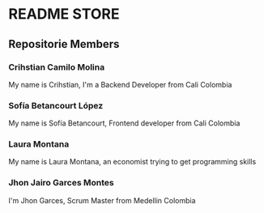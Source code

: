 # README STORE

## Repositorie Members

### Crihstian Camilo Molina

My name is Crihstian, I'm a Backend Developer from Cali Colombia

### Sofía Betancourt López

My name is Sofía Betancourt, Frontend developer from Cali Colombia

### Laura Montana
My name is Laura Montana, an economist trying to get programming skills

### Jhon Jairo Garces Montes

I'm Jhon Garces, Scrum Master from Medellin Colombia
